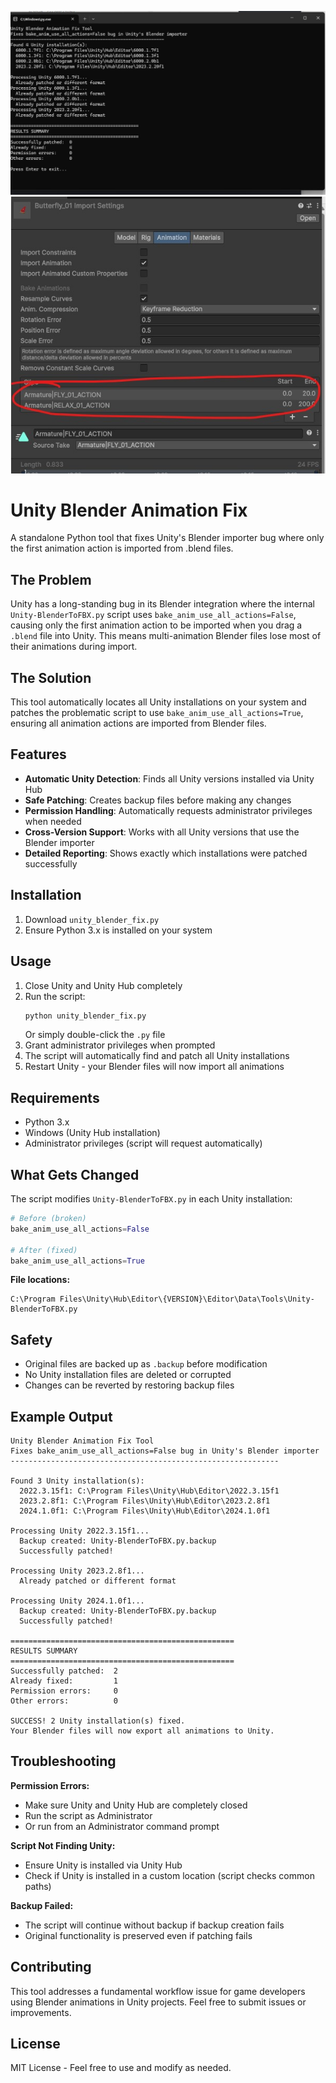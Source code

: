 ![img](2025-06-15%20041949.jpeg)
![img](025-06-15%20042518.jpeg)
# Unity Blender Animation Fix

A standalone Python tool that fixes Unity's Blender importer bug where only the first animation action is imported from .blend files.

## The Problem

Unity has a long-standing bug in its Blender integration where the internal `Unity-BlenderToFBX.py` script uses `bake_anim_use_all_actions=False`, causing only the first animation action to be imported when you drag a `.blend` file into Unity. This means multi-animation Blender files lose most of their animations during import.

## The Solution

This tool automatically locates all Unity installations on your system and patches the problematic script to use `bake_anim_use_all_actions=True`, ensuring all animation actions are imported from Blender files.

## Features

- **Automatic Unity Detection**: Finds all Unity versions installed via Unity Hub
- **Safe Patching**: Creates backup files before making any changes
- **Permission Handling**: Automatically requests administrator privileges when needed
- **Cross-Version Support**: Works with all Unity versions that use the Blender importer
- **Detailed Reporting**: Shows exactly which installations were patched successfully

## Installation

1. Download `unity_blender_fix.py`
2. Ensure Python 3.x is installed on your system

## Usage

1. Close Unity and Unity Hub completely
2. Run the script:
   ```bash
   python unity_blender_fix.py
   ```
   Or simply double-click the `.py` file
3. Grant administrator privileges when prompted
4. The script will automatically find and patch all Unity installations
5. Restart Unity - your Blender files will now import all animations

## Requirements

- Python 3.x
- Windows (Unity Hub installation)
- Administrator privileges (script will request automatically)

## What Gets Changed

The script modifies `Unity-BlenderToFBX.py` in each Unity installation:

```python
# Before (broken)
bake_anim_use_all_actions=False

# After (fixed) 
bake_anim_use_all_actions=True
```

**File locations:**
```
C:\Program Files\Unity\Hub\Editor\{VERSION}\Editor\Data\Tools\Unity-BlenderToFBX.py
```

## Safety

- Original files are backed up as `.backup` before modification
- No Unity installation files are deleted or corrupted
- Changes can be reverted by restoring backup files

## Example Output

```
Unity Blender Animation Fix Tool
Fixes bake_anim_use_all_actions=False bug in Unity's Blender importer
------------------------------------------------------------

Found 3 Unity installation(s):
  2022.3.15f1: C:\Program Files\Unity\Hub\Editor\2022.3.15f1
  2023.2.8f1: C:\Program Files\Unity\Hub\Editor\2023.2.8f1
  2024.1.0f1: C:\Program Files\Unity\Hub\Editor\2024.1.0f1

Processing Unity 2022.3.15f1...
  Backup created: Unity-BlenderToFBX.py.backup
  Successfully patched!

Processing Unity 2023.2.8f1...
  Already patched or different format

Processing Unity 2024.1.0f1...
  Backup created: Unity-BlenderToFBX.py.backup
  Successfully patched!

==================================================
RESULTS SUMMARY
==================================================
Successfully patched:  2
Already fixed:         1
Permission errors:     0
Other errors:          0

SUCCESS! 2 Unity installation(s) fixed.
Your Blender files will now export all animations to Unity.
```

## Troubleshooting

**Permission Errors:**
- Make sure Unity and Unity Hub are completely closed
- Run the script as Administrator
- Or run from an Administrator command prompt

**Script Not Finding Unity:**
- Ensure Unity is installed via Unity Hub
- Check if Unity is installed in a custom location (script checks common paths)

**Backup Failed:**
- The script will continue without backup if backup creation fails
- Original functionality is preserved even if patching fails

## Contributing

This tool addresses a fundamental workflow issue for game developers using Blender animations in Unity projects. Feel free to submit issues or improvements.

## License

MIT License - Feel free to use and modify as needed.
